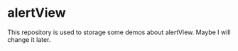 # alertView
This repository is used to storage some demos about alertView. Maybe I will change it later.
